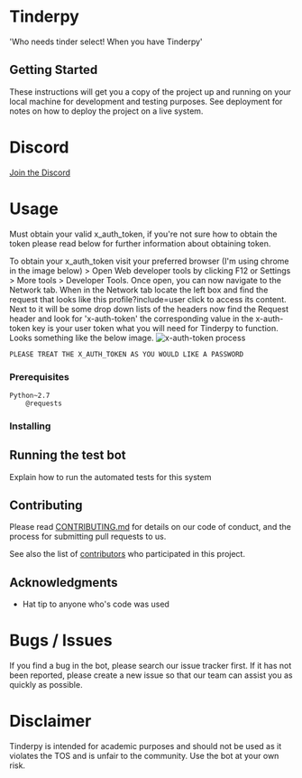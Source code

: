 # Tinderpy

'Who needs tinder select! When you have Tinderpy'

## Getting Started

These instructions will get you a copy of the project up and running on your local machine for development and testing purposes. See deployment for notes on how to deploy the project on a live system.


# Discord
 [Join the Discord](https://discord.gg/bSbFQEr)

# Usage
 Must obtain your valid x_auth_token, if you're not sure how to obtain the token please read below for further information about obtaining token.
 

 
 To obtain your x_auth_token visit your preferred browser (I'm using chrome in the image below) > Open Web developer tools by clicking F12 or Settings > More tools > Developer Tools.
 Once open, you can now navigate to the Network tab. 
 When in the Network tab locate the left box and find the request that looks like this profile?include=user click to access its content. 
 Next to it will be some drop down lists of the headers now find the Request header and look for 'x-auth-token' the corresponding value in the x-auth-token key is your user token what you will need for Tinderpy to function.
 Looks something like the below image.
 ![x-auth-token process](https://lh4.googleusercontent.com/2HnJNud5jqqUFhwLmqgRs_JYTWZ9utTXQ2XY2LiI3y8YXhTEwgcYiG-RL8oxLrQZ0u3AhswwyAwQbkw=w1920-h974-rw)
 
    PLEASE TREAT THE X_AUTH_TOKEN AS YOU WOULD LIKE A PASSWORD

### Prerequisites


```
Python~2.7
    @requests
```

### Installing



## Running the test bot

Explain how to run the automated tests for this system

## Contributing

Please read [CONTRIBUTING.md]() for details on our code of conduct, and the process for submitting pull requests to us.


See also the list of [contributors](https://github.com/spencerjpotts/Tinderpy/contributors) who participated in this project.

## Acknowledgments

* Hat tip to anyone who's code was used

 
# Bugs / Issues
If you find a bug in the bot, please search our issue tracker first. If it has not been reported, please create a new issue so that our team can assist you as quickly as possible.


# Disclaimer
Tinderpy is intended for academic purposes and should not be used as it violates the TOS and is unfair to the community. Use the bot at your own risk.
